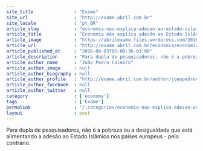 ```yaml
---
site_title               : "Exame"
site_url                 : "http://exame.abril.com.br"
site_locale              : "pt_BR"
article_slug             : "economia-nao-explica-adesao-ao-estado-islamico-diz-estudo"
article_title            : "Economia não explica adesão ao Estado Islâmico, diz estudo"
article_image            : "https://abrilexame.files.wordpress.com/2016/09/size_960_16_9_estado-islamico19.jpg?quality=70&strip=all&w=960"
article_url              : "http://exame.abril.com.br/economia/economia-nao-explica-adesao-ao-estado-islamico-diz-estudo/"
article_published_at     : "2016-08-03T05:00:36-03:00"
article_description      : "Para dupla de pesquisadores, não é a pobreza ou a desigualdade que está alimentando a adesão ao Estado Islâmico nos países europeus - pelo contrário."
article_author_name      : "João Pedro Caleiro"
article_author_image     : null
article_author_biography : null
article_author_profile   : "http://exame.abril.com.br/author/joaopedrocaleiro/"
article_author_facebook  : null
article_author_twitter   : null
category                 : ['economy']
tags                     : ['Exame']
permalink                : "/:categories/economia-nao-explica-adesao-ao-estado-islamico-diz-estudo/"
layout                   : post
---
```


Para dupla de pesquisadores, não é a pobreza ou a desigualdade que está alimentando a adesão ao Estado Islâmico nos países europeus - pelo contrário.
